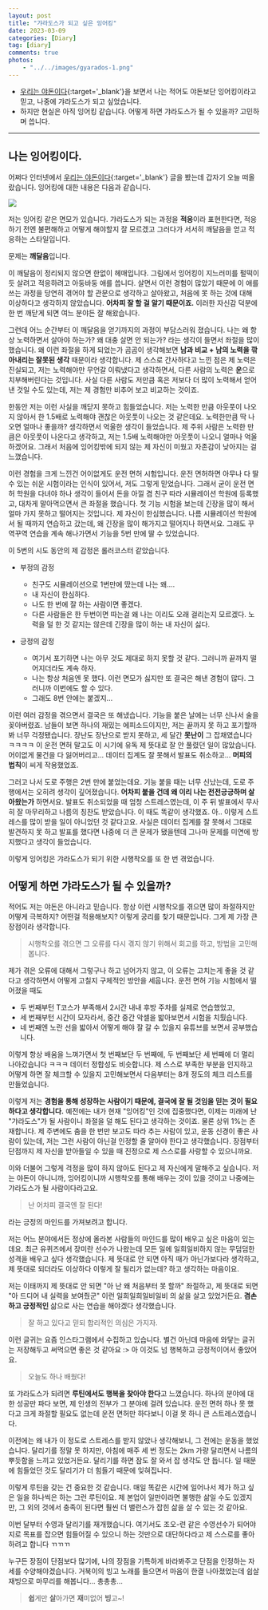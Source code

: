 ```yaml
---
layout: post
title: "갸라도스가 되고 싶은 잉어킹"
date: 2023-03-09
categories: [Diary]
tag: [diary]
comments: true
photos:
    - "../../images/gyarados-1.png"
---
```


* [우리는 야돈이다](https://theqoo.net/square/439933051){:target='_blank'}을 보면서 나는 적어도 야돈보단 잉어킹이라고 믿고, 나중에 갸라도스가 되고 싶었습니다.
* 하지만 현실은 아직 잉어킹 같습니다. 어떻게 하면 갸라도스가 될 수 있을까? 고민하며 씁니다.

-----

## 나는 잉어킹이다.

어쩌다 인터넷에서 [우리는 야돈이다](https://theqoo.net/square/439933051){:target='_blank'} 글을 봤는데 갑자기 오늘 떠올랐습니다.
잉어킹에 대한 내용은 다음과 같습니다.

![](../../images/gyarados-2.png)

저는 잉어킹 같은 면모가 있습니다. 갸라도스가 되는 과정을 **적응**이라 표현한다면, 적응하기 전엔 불편해하고 어떻게 해야할지 잘 모르겠고 그러다가 서서히 깨달음을 얻고 적응하는 스타일입니다.

문제는 **깨달음**입니다. 

이 깨달음이 정리되지 않으면 한없이 헤매입니다. 그림에서 잉어킹이 지느러미를 펄떡이듯 살려고 적응하려고 아둥바둥 애를 씁니다. 
살면서 이런 경험이 많았기 때문에 이 애를 쓰는 과정을 당연히 겪어야 할 관문으로 생각하고 살아왔고, 처음에 못 하는 것에 대해 이상하다고 생각하지 않았습니다.
**어차피 잘 할 걸 알기 때문이죠.** 이러한 자신감 덕분에 한 번 깨닫게 되면 여느 분야든 잘 해왔습니다.

그런데 어느 순간부터 이 깨달음을 얻기까지의 과정이 부담스러워 졌습니다. 나는 왜 항상 노력하면서 살아야 하는가? 왜 대충 살면 안 되는가? 라는 생각이 들면서 좌절을 많이 했습니다.
왜 이런 좌절을 하게 되었는가 곰곰이 생각해보면 **남과 비교 + 남의 노력을 깎아내리는 잘못된 생각** 때문이라 생각합니다.
제 스스로 간사하다고 느낀 점은 제 노력은 진실되고, 저는 노력해야만 무언갈 이뤄냈다고 생각하면서, 다른 사람의 노력은 **운**으로 치부해버린다는 것입니다.
사실 다른 사람도 저만큼 혹은 저보다 더 많이 노력해서 얻어낸 것일 수도 있는데, 저는 제 경험만 비추어 보고 비교하는 것이죠.

한동안 저는 이런 사실을 깨닫지 못하고 힘들었습니다. 
저는 노력한 만큼 아웃풋이 나오지 않아서 한 1.5배로 노력해야 괜찮은 아웃풋이 나오는 것 같은데요.
노력한만큼 딱 나오면 얼마나 좋을까? 생각하면서 억울한 생각이 들었습니다.
제 주위 사람은 노력한 만큼은 아웃풋이 나온다고 생각하고, 저는 1.5배 노력해야만 아웃풋이 나오니 얼마나 억울하겠어요.
그래서 처음에 잉어킹밖에 되지 않는 제 자신이 미웠고 자존감이 낮아지는 걸 느꼈습니다.

이런 경험을 크게 느낀건 어이없게도 운전 면허 시험입니다. 운전 면허하면 아무나 다 딸 수 있는 쉬운 시험이라는 인식이 있어서, 저도 그렇게 믿었습니다.
그래서 굳이 운전 면허 학원을 다녀야 하나 생각이 들어서 돈을 아낄 겸 친구 따라 시뮬레이션 학원에 등록했고, 대차게 말아먹으면서 큰 좌절을 했습니다.
첫 기능 시험을 보는데 긴장을 많이 해서 얼마 가지 못하고 떨어지는 것입니다. 
제 자신이 한심했습니다. 나름 시뮬레이션 학원에서 될 때까지 연습하고 갔는데, 왜 긴장을 많이 해가지고 떨어지나 하면서요.
그래도 꾸역꾸역 연습을 계속 해나가면서 기능을 5번 만에 딸 수 있었습니다.

이 5번의 시도 동안의 제 감정은 롤러코스터 같았습니다. 
* 부정의 감정
  * 친구도 시뮬레이션으로 1번만에 땄는데 나는 왜....
  * 내 자신이 한심하다.
  * 나도 한 번에 잘 하는 사람이면 좋겠다.
  * 다른 사람들은 한 두번이면 따는걸 왜 나는 이리도 오래 걸리는지 모르겠다. 노력을 덜 한 것 같지는 않은데 긴장을 많이 하는 내 자신이 싫다.

* 긍정의 감정
  * 여기서 포기하면 나는 아무 것도 제대로 하지 못할 것 같다. 그러니까 끝까지 떨어지더라도 계속 하자.
  * 나는 항상 처음엔 못 했다. 이런 면모가 싫지만 또 결국은 해낸 경험이 많다. 그러니까 이번에도 할 수 있다.
  * 그래도 8번 안에는 붙겠지...


이런 여러 감정을 겪으면서 결국은 또 해냈습니다. 기능을 붙은 날에는 너무 신나서 술을 꽂아버렸죠.
남들이 보면 하나의 재밌는 에피소드이지만, 저는 끝까지 못 하고 포기할까봐 너무 걱정됐습니다.
장난도 장난으로 받지 못하고, 세 달간 **못난이** 그 잡채였습니다 ㅋㅋㅋㅋ
이 운전 면허 말고도 이 시기에 유독 제 뜻대로 잘 안 풀렸던 일이 많았습니다.
어이없게 물건을 다 잃어버리고... 데이터 집계도 잘 못해서 발표도 취소하고... 
**머피의 법칙**이 씨게 작용했었죠.

그러고 나서 도로 주행은 2번 만에 붙었는데요. 기능 붙을 때는 너무 신났는데, 도로 주행에서는 오히려 생각이 깊어졌습니다.
**어차피 붙을 건데 왜 이리 나는 전전긍긍하며 살아왔는가** 하면서요. 발표도 취소되었을 때 엄청 스트레스였는데, 이 주 뒤 발표에서 무사히 잘 마무리하고 나름의 칭찬도 받았습니다.
이 때도 똑같이 생각했죠. 아.. 이렇게 스트레스를 많이 받을 일이 아니었던 것 같다고요.
사실은 데이터 집계를 잘 못해서 그대로 발견하지 못 하고 발표를 했다면 나중에 더 큰 문제가 됐을텐데 그나마 문제를 미연에 방지했다고 생각이 들었습니다.

이렇게 잉어킹은 갸라도스가 되기 위한 시행착오를 또 한 번 겪었습니다.

## 어떻게 하면 갸라도스가 될 수 있을까?

적어도 저는 야돈은 아니라고 믿습니다. 항상 이런 시행착오를 겪으면 많이 좌절하지만 어떻게 극복하지? 어떤걸 적용해보지? 이렇게 궁리를 찾기 때문입니다.
그게 제 가장 큰 장점이라 생각합니다.

> 시행착오를 겪으면 그 오류를 다시 겪지 않기 위해서 회고를 하고, 방법을 고민해봅니다.

제가 겪은 오류에 대해서 그렇구나 하고 넘어가지 않고, 이 오류는 고치는게 좋을 것 같다고 생각하면서 어떻게 고칠지 구체적인 방안을 세웁니다.
운전 면허 기능 시험에서 떨어졌을 때도 
* 두 번째부턴 T코스가 부족해서 2시간 내내 후방 주차를 실제로 연습했었고, 
* 세 번째부턴 시간이 모자라서, 중간 중간 악셀을 밟아보면서 시험을 치뤘습니다.
* 네 번째엔 노란 선을 밟아서 어떻게 해야 잘 갈 수 있을지 유튜브를 보면서 공부했습니다.

이렇게 항상 배움을 느껴가면서 첫 번째보단 두 번째에, 두 번째보단 세 번째에 더 멀리 나아갔습니다 ㅋㅋㅋ 
데이터 정합성도 비슷합니다. 제 스스로 부족한 부분을 인지하고 어떻게 하면 잘 체크할 수 있을지 고민해보면서 다음부터는 8개 정도의 체크 리스트를 만들었습니다.

이렇게 저는 **경험을 통해 성장하는 사람이기 때문에, 결국에 잘 될 것임을 믿는 것이 필요하다고 생각합니다.**
예전에는 내가 현재 "잉어킹"인 것에 집중했다면, 이제는 미래에 난 "갸라도스"가 될 사람이니 좌절을 덜 해도 된다고 생각하는 것이죠.
물론 상위 1%는 존재합니다. 제 주변에도 춤을 한 번만 보고도 따라 추는 사람이 있고, 운동 신경이 좋은 사람이 있는데, 저는 그런 사람이 아닌걸 인정할 줄 알아야 한다고 생각했습니다.
장점부터 단점까지 제 자신을 받아들일 수 있을 때 진정으로 제 스스로를 사랑할 수 있으니까요.

이와 더불어 그렇게 걱정을 많이 하지 않아도 된다고 제 자신에게 말해주고 싶습니다.
저는 야돈이 아니니까, 잉어킹이니까 시행착오를 통해 배우는 것이 있을 것이고 나중에는 갸라도스가 될 사람이다라고요.

> 난 어차피 결국엔 잘 된다!

라는 긍정의 마인드를 가져보려고 합니다.

저는 어느 분야에서든 정상에 올라본 사람들의 마인드를 많이 배우고 싶은 마음이 있는데요.
최근 유퀴즈에서 장미란 선수가 나왔는데 모든 일에 일희일비하지 않는 무덤덤한 성격을 배우고 싶다 생각했습니다.
제 뜻대로 안 되면 아직 때가 아닌가보다라 생각하고, 제 뜻대로 되더라도 이상하다 이렇게 잘 될리가 없는데? 하고 생각하는 마음이요.

저는 이태까지 제 뜻대로 안 되면 "아 난 왜 처음부터 못 할까" 좌절하고, 제 뜻대로 되면 "아 드디어 내 실력을 보여줬군" 이런 일희일희일비일비 의 삶을 살고 있었거든요.
**겸손하고 긍정적인** 삶으로 사는 연습을 해야겠다 생각했습니다.

> 잘 하고 있다고 믿되 합리적인 의심은 가지자.

이런 글귀는 요즘 인스타그램에서 수집하고 있습니다. 별건 아닌데 마음에 와닿는 글귀는 저장해두고 써먹으면 좋은 것 같아요 :> 
아 이것도 넘 행복하고 긍정적이어서 좋았어요.

> 오늘도 하나 배웠다! 

또 갸라도스가 되려면 **루틴에서도 행복을 찾아야 한다**고 느꼈습니다.
하나의 분야에 대한 성공만 파다 보면, 제 인생의 전부가 그 분야에 걸려 있습니다.
운전 면허 하나 못 했다고 크게 좌절할 필요도 없는데 운전 면허만 하다보니 이걸 못 하니 큰 스트레스였습니다.

이전에는 왜 내가 이 정도로 스트레스를 받지 않았나 생각해보니, 그 전에는 운동을 했었습니다.
달리기를 정말 못 하지만, 아침에 매주 세 번 정도는 2km 가량 달리면서 나름의 뿌듯함을 느끼고 있었거든요.
달리기를 하면 잠도 잘 와서 잡 생각도 안 듭니다. 일 때문에 힘들었던 것도 달리기가 더 힘들기 때문에 잊혀집니다.

이렇게 루틴을 갖는 건 중요한 것 같습니다. 매일 똑같은 시간에 일어나서 제가 하고 싶은 일을 하나씩은 하는 그런 루틴이요.
제 본업이 일만이라면 불행한 삶일 수도 있겠지만, 그 외의 것에서 충족이 된다면 훨씬 더 밸런스가 잡힌 삶을 살 수 있는 것 같아요.

이번 달부터 수영과 달리기를 재개했습니다. 여기서도 조오-련 같은 수영선수가 되어야지로 목표를 잡으면 힘들어질 수 있으니
하는 것만으로 대단하다라고 제 스스로를 좋아하려고 합니다 ㄲㄲㄲ 

누구든 장점이 단점보다 많기에, 나의 장점을 기특하게 바라봐주고 단점을 인정하는 자세를 수양해야겠습니다.
거북이의 빙고 노래를 들으면서 마음이 한결 나아졌었는데 쉽살재빙으로 마무리를 해봅니다... 총총총...

> **쉽**게만 **살**아가면 **재**미없어 **빙**고~!


